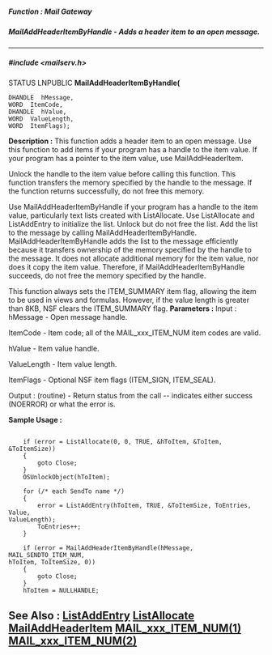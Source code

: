 ##### Function : Mail Gateway
##### MailAddHeaderItemByHandle - Adds a header item to an open message.
---
##### #include <mailserv.h>
STATUS LNPUBLIC **MailAddHeaderItemByHandle(**

	DHANDLE  hMessage,
	WORD  ItemCode,
	DHANDLE  hValue,
	WORD  ValueLength,
	WORD  ItemFlags);
**Description :**
This function adds a header item to an open message.  Use this function to add 
items if your program has a handle to the item value. If your program has a 
pointer to the item value, use MailAddHeaderItem.

Unlock the handle to the item value before calling this function. This function 
transfers the memory specified by the handle to the message. If the function 
returns successfully, do not free this memory.

Use MailAddHeaderItemByHandle if your program has a handle to the item value, 
particularly text lists created with ListAllocate. Use ListAllocate and 
ListAddEntry to initialize the list. Unlock but do not free the list. Add the 
list to the message by calling MailAddHeaderItemByHandle. 
MailAddHeaderItemByHandle adds the list to the message efficiently because it 
transfers ownership of the memory specified by the handle to the message. It 
does not allocate additional memory for the item value, nor does it copy the 
item value. Therefore, if MailAddHeaderItemByHandle succeeds, do not free the 
memory specified by the handle.

This function always sets the ITEM_SUMMARY item flag, allowing the item to be 
used in views and formulas.  However, if the value length is greater than 8KB, 
NSF clears the ITEM_SUMMARY flag.
**Parameters :**
Input :
hMessage  -  Open message handle.

ItemCode  -  Item code; all of the MAIL_xxx_ITEM_NUM item codes are valid.

hValue  -  Item value handle.

ValueLength  -  Item value length.

ItemFlags  -  Optional NSF item flags (ITEM_SIGN, ITEM_SEAL).

Output :
(routine)  -  Return status from the call -- indicates either success (NOERROR) or what the error is.


**Sample Usage :**
```

    if (error = ListAllocate(0, 0, TRUE, &hToItem, &ToItem, &ToItemSize))
    {
        goto Close;
    }
    OSUnlockObject(hToItem);

    for (/* each SendTo name */)
    {
        error = ListAddEntry(hToItem, TRUE, &ToItemSize, ToEntries, Value, 
ValueLength);
        ToEntries++;
    }
  
    if (error = MailAddHeaderItemByHandle(hMessage, MAIL_SENDTO_ITEM_NUM, 
hToItem, ToItemSize, 0))
    {
        goto Close;
    }
    hToItem = NULLHANDLE;

```
**See Also :**
[ListAddEntry](D:/md_files/ListAddEntry.md)
[ListAllocate](D:/md_files/ListAllocate.md)
[MailAddHeaderItem](D:/md_files/MailAddHeaderItem.md)
[MAIL_xxx_ITEM_NUM(1)](D:/md_files/MAIL_xxx_ITEM_NUM(1).md)
[MAIL_xxx_ITEM_NUM(2)](D:/md_files/MAIL_xxx_ITEM_NUM(2).md)
---
